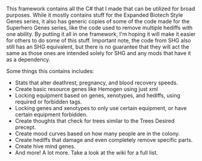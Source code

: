 This framework contains all the C# that I made that can be utilized for broad purposes. While it mostly contains stuff for the Expanded Biotech Style Genes series, it also has generic copies of some of the code made for the Superhero Genes series, like the code used to remove multiple hediffs with one ability. By putting it all in one framework, I'm hoping it will make it easier for others to do some of this stuff. Important note, the code from SHG also still has an SHG equivalent, but there is no guarantee that they will act the same as those ones are intended solely for SHG and any mods that have it as a dependency.

Some things this contains includes:
 - Stats that alter deathrest, pregnancy, and blood recovery speeds.
 - Create basic resource genes like Hemogen using just xml
 - Locking equipment based on genes, xenotypes, and hediffs, using required or forbidden tags.
 - Locking genes and xenotypes to only use certain equipment, or have certain equipment forbidden.
 - Create thoughts that check for trees similar to the Trees Desired precept.
 - Create mood curves based on how many people are in the colony.
 - Create hediffs that damage and even completely remove specific parts.
 - Create hive mind genes.
 - And more! A lot more. Take a look at the wiki for a full list.
